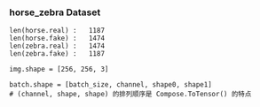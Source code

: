 ### horse_zebra Dataset

    len(horse.real) :   1187
    len(horse.fake) :   1474
    len(zebra.real) :   1474
    len(zebra.fake) :   1187
    
    img.shape = [256, 256, 3]
    
    batch.shape = [batch_size, channel, shape0, shape1]
    # (channel, shape, shape) 的排列顺序是 Compose.ToTensor() 的特点

